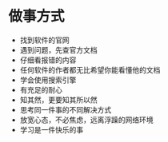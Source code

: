 # 做事方式

- 找到软件的官网
- 遇到问题，先查官方文档
- 仔细看报错的内容
- 任何软件的作者都无比希望你能看懂他的文档
- 学会使用搜索引擎
- 有充足的耐心
- 知其然，更要知其所以然
- 思考同一件事的不同解决方式
- 放宽心态，不必焦虑，远离浮躁的网络环境
- 学习是一件快乐的事